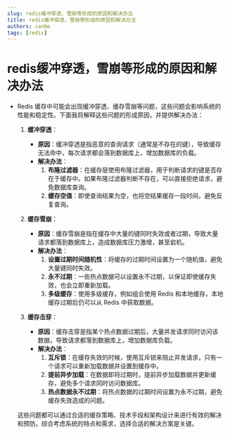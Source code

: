 ```yaml
---
slug: redis缓冲穿透，雪崩等形成的原因和解决办法
title: redis缓冲穿透，雪崩等形成的原因和解决办法
authors: canbe
tags: [redis]
---
```

# redis缓冲穿透，雪崩等形成的原因和解决办法

- Redis 缓存中可能会出现缓冲穿透、缓存雪崩等问题，这些问题会影响系统的性能和稳定性。下面我将解释这些问题的形成原因，并提供解决办法：

    1. **缓冲穿透**：
        - **原因**：缓冲穿透是指恶意的查询请求（通常是不存在的键），导致缓存无法命中，每次请求都会落到数据库上，增加数据库的负载。
        - **解决办法**：
            1. **布隆过滤器**：在缓存层使用布隆过滤器，用于判断请求的键是否存在于缓存中。如果布隆过滤器判断不存在，可以直接拒绝请求，避免数据库查询。
            2. **缓存空值**：即使查询结果为空，也将空结果缓存一段时间，避免反复查询。

    2. **缓存雪崩**：
        - **原因**：缓存雪崩是指在缓存中大量的键同时失效或者过期，导致大量请求都落到数据库上，造成数据库压力激增，甚至宕机。
        - **解决办法**：
            1. **设置过期时间随机性**：将缓存的过期时间设置为一个随机值，避免大量键同时失效。
            2. **永不过期**：一些热点数据可以设置永不过期，以保证即使缓存失效，也会立即重新加载。
            3. **多级缓存**：使用多级缓存，例如组合使用 Redis 和本地缓存，本地缓存过期后仍可以从 Redis 中获取数据。

    3. **缓存击穿**：
        - **原因**：缓存击穿是指某个热点数据过期后，大量并发请求同时访问该数据，导致请求都落到数据库上，增加数据库负载。
        - **解决办法**：
            1. **互斥锁**：在缓存失效的时候，使用互斥锁来阻止并发请求，只有一个请求可以重新加载数据并设置到缓存中。
            2. **提前异步加载**：在数据即将过期时，提前异步加载数据并更新缓存，避免多个请求同时访问数据库。
            3. **热点数据永不过期**：将热点数据的过期时间设置为永不过期，避免缓存失效造成的问题。

  这些问题都可以通过合适的缓存策略、技术手段和架构设计来进行有效的解决和预防。综合考虑系统的特点和需求，选择合适的解决方案是关键。